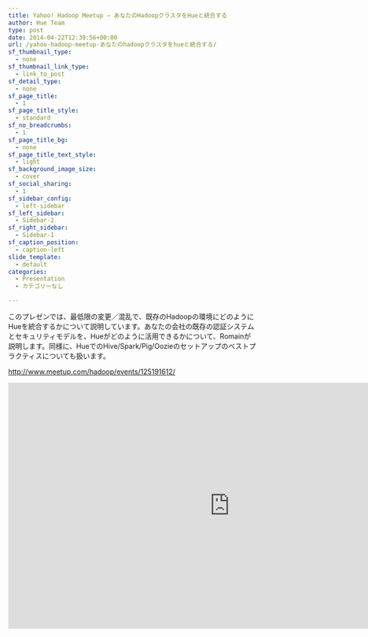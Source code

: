 ```yaml
---
title: Yahoo! Hadoop Meetup – あなたのHadoopクラスタをHueと統合する
author: Hue Team
type: post
date: 2014-04-22T12:39:56+00:00
url: /yahoo-hadoop-meetup-あなたのhadoopクラスタをhueと統合する/
sf_thumbnail_type:
  - none
sf_thumbnail_link_type:
  - link_to_post
sf_detail_type:
  - none
sf_page_title:
  - 1
sf_page_title_style:
  - standard
sf_no_breadcrumbs:
  - 1
sf_page_title_bg:
  - none
sf_page_title_text_style:
  - light
sf_background_image_size:
  - cover
sf_social_sharing:
  - 1
sf_sidebar_config:
  - left-sidebar
sf_left_sidebar:
  - Sidebar-2
sf_right_sidebar:
  - Sidebar-1
sf_caption_position:
  - caption-left
slide_template:
  - default
categories:
  - Presentation
  - カテゴリーなし

---
```

このプレゼンでは、最低限の変更／混乱で、既存のHadoopの環境にどのようにHueを統合するかについて説明しています。あなたの会社の既存の認証システムとセキュリティモデルを、Hueがどのように活用できるかについて、Romainが説明します。同様に、HueでのHive/Spark/Pig/Oozieのセットアップのベストプラクティスについても扱います。

<http://www.meetup.com/hadoop/events/125191612/>

<iframe src="http://www.slideshare.net/slideshow/embed_code/33630498" height="500" width="900" frameborder="0" marginwidth="0" marginheight="0" scrolling="no"></iframe>
